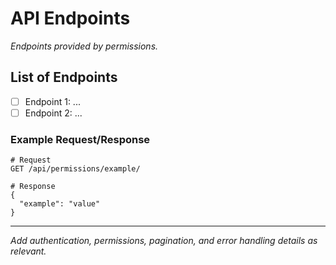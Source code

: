 # API Endpoints

_Endpoints provided by permissions._

## List of Endpoints

- [ ] Endpoint 1: ...
- [ ] Endpoint 2: ...

### Example Request/Response
```http
# Request
GET /api/permissions/example/

# Response
{
  "example": "value"
}
```

---

_Add authentication, permissions, pagination, and error handling details as relevant._
